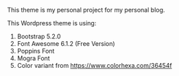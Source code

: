 This theme is my personal project for my personal blog.

This Wordpress theme is using:
1. Bootstrap 5.2.0
2. Font Awesome 6.1.2 (Free Version)
3. Poppins Font
4. Mogra Font
5. Color variant from https://www.colorhexa.com/36454f